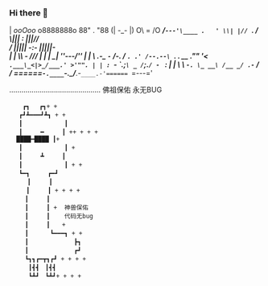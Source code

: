 ### Hi there 👋
|
                     _ooOoo_
                    o8888888o
                    88" . "88
                    (| -_- |)
                     O\ = /O
                 ____/`---'\____
               .   ' \\| |// `.
                / \\||| : |||// \
              / _||||| -:- |||||- \
                | | \\\ - /// | |
              | \_| ''\---/'' | |
               \ .-\__ `-` ___/-. /
            ___`. .' /--.--\ `. . __
         ."" '< `.___\_<|>_/___.' >'"".
        | | : `- \`.;`\ _ /`;.`/ - ` : | |
          \ \ `-. \_ __\ /__ _/ .-` / /
  ======`-.____`-.___\_____/___.-`____.-'======
                     `=---='
 
  .............................................
           佛祖保佑             永无BUG

```
 　 ┏┓　 ┏┓+ +
 　┏┛┻━━━┛┻┓ + +
 　┃　　　　　　　┃ 　
 　┃　　　━　　　┃ ++ + + +
  ████━████ ┃+
 　┃　　　　　　　┃ +
 　┃　　　┻　　　┃
 　┃　　　　　　　┃ + +
 　┗━┓　　　┏━┛
     ┃　　　┃　　　　　　　　　　　
 　  ┃　　　┃ + + + +
 　　┃　　　┃
 　　┃　　　┃ +  神兽保佑
 　　┃　　　┃    代码无bug　　
 　　┃　　　┃　　+　　　　　　　　　
 　　┃　 　　┗━━━┓ + +
 　　┃ 　　　　　　　┣┓
 　　┃ 　　　　　　　┏┛
 　　┗┓┓┏━┳┓┏┛ + + + +
 　 　┃┫┫　┃┫┫
  　　┗┻┛　┗┻┛+ + + +
 ```


